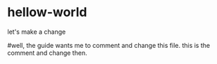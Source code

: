 # hellow-world
let's make a change

#well, the guide wants me to comment and change this file. this is the comment and change then.
